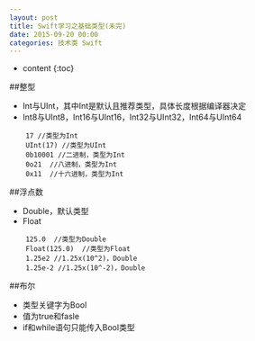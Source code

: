 ```yaml
---
layout: post
title: Swift学习之基础类型(未完)
date: 2015-09-20 00:00
categories: 技术类 Swift
---
```


* content
{:toc}

##整型  

- Int与UInt，其中Int是默认且推荐类型，具体长度根据编译器决定  
- Int8与UInt8，Int16与UInt16，Int32与UInt32，Int64与UInt64  
  
```
	17 //类型为Int
	UInt(17) //类型为UInt
	0b10001 //二进制，类型为Int
	0o21  //八进制，类型为Int
	0x11  //十六进制，类型为Int
```

##浮点数  

- Double，默认类型
- Float

```
	125.0  //类型为Double  
	Float(125.0)  //类型为Float  
	1.25e2 //1.25x(10^2)，Double  
	1.25e-2 //1.25x(10^-2)，Double
```

##布尔

- 类型关键字为Bool
- 值为true和fasle
- if和while语句只能传入Bool类型

